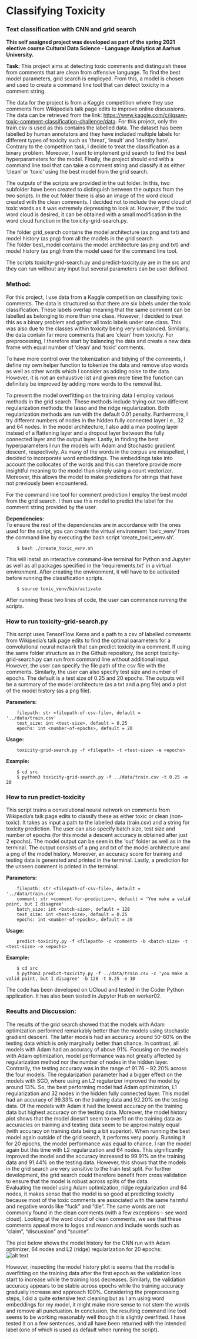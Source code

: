 # Classifying Toxicity
### Text classification with CNN and grid search
**This self assigned project was developed as part of the spring 2021 elective course Cultural Data Science - Language Analytics at Aarhus University.** <br>

__Task:__ This project aims at detecting toxic comments and distinguish these from comments that are clean from offensive language. To find the best model parameters, grid search is employed. 
From this, a model is chosen and used to create a command line tool that can detect toxicity in a comment string.

The data for the project is from a Kaggle competition where they use comments from Wikipedia’s talk page edits to improve online discussions. 
The data can be retrieved from the link: https://www.kaggle.com/c/jigsaw-toxic-comment-classification-challenge/data. For this project, only the train.csv is used as this contains the labelled data.
The dataset has been labelled by human annotators and they have included multiple labels for different types of toxicity such as ‘threat’, ‘insult’ and ‘identity hate’. 
Contrary to the competition task, I decide to treat the classification as a binary problem. Moreover, I want to implement grid search to find the best hyperparameters for the model.
Finally, the project should end with a command line tool that can take a comment string and classify it as either ‘clean’ or ‘toxic’ using the best model from the grid search.

The outputs of the scripts are provided in the out folder. In this, two subfolder have been created to distinguish between the outputs from the two scripts. 
In the out folder there is also an image of the word cloud created with the clean comments. I decided not to include the word cloud of toxic words as it was extremely depressing to look at. 
However, if the toxic word cloud is desired, it can be obtained with a small modification in the word cloud function in the toxicity-grid-search.py.

The folder grid_search contains the model architecture (as png and txt) and model history (as png) from all the models in the grid search.  
The folder best_model contains the model architecture (as png and txt) and model history (as png) from the model used for the command line tool.

The scripts toxicity-grid-search.py and predict-toxicity.py are in the src and they can run without any input but several parameters can be user defined. <br>

### Method: <br>
For this project, I use data from a Kaggle competition on classifying toxic comments. The data is structured so that there are six labels under the toxic classification. 
These labels overlap meaning that the same comment can be labelled as belonging to more than one class. However, I decided to treat this as a binary problem and gather all toxic labels under one class. 
This was also due to the classes within toxicity being very unbalanced. Similarly, the data contain far more comments that are ‘clean’ from toxicity. 
For preprocessing, I therefore start by balancing the data and create a new data frame with equal number of ‘clean’ and ‘toxic’ comments. <br>

To have more control over the tokenization and tidying of the comments, I define my own helper function to tokenize the data and remove stop words as well as other words which I consider as adding noise to the data. 
However, it is not an exhaustive list and given more time the function can definitely be improved by adding more words to the removal list. <br>

To prevent the model overfitting on the training data I employ various methods in the grid search. These methods include trying out two different regularization methods: the lasso and the ridge regularization. 
Both regularization methods are run with the default 0.01 penalty. Furthermore, I try different numbers of nodes in the hidden fully connected layer i.e., 32 and 64 nodes. 
In the model architecture, I also add a max pooling layer instead of a flattening layer and a dropout layer between the fully connected layer and the output layer. 
Lastly, in finding the best hyperparameters I run the models with Adam and Stochastic gradient descent, respectively. 
As many of the words in the corpus are misspelled, I decided to incorporate word embeddings. The embeddings take into account the collocates of the words and this can therefore provide more insightful meaning to the model than simply using a count vectorizer. 
Moreover, this allows the model to make predictions for strings that have not previously been encountered. <br>

For the command line tool for comment prediction I employ the best model from the grid search. I then use this model to predict the label for the comment string provided by the user.




__Dependencies:__ <br>
To ensure the rest of the dependencies are in accordance with the ones used for the script, you can create the virtual environment ‘toxic_venv’ from the command line by executing the bash script ‘create_toxic_venv.sh’. 
```
    $ bash ./create_toxic_venv.sh
```
This will install an interactive command-line terminal for Python and Jupyter as well as all packages specified in the ‘requirements.txt’ in a virtual environment. 
After creating the environment, it will have to be activated before running the classification scripts.
```    
    $ source toxic_venv/bin/activate
```
After running these two lines of code, the user can commence running the scripts. <br>

### How to run toxicity-grid-search.py <br>

This script uses TensorFlow Keras and a path to a csv of labelled comments from Wikipedia’s talk page edits to find the optimal parameters for a convolutional neural network that can predict toxicity in a comment. 
If using the same folder structure as in the Github repository, the script toxicity-grid-search.py can run from command line without additional input. 
However, the user can specify the file path of the csv file with the comments. Similarly, the user can also specify test size and number of epochs. 
The default is a test size of 0.25 and 20 epochs. 
The outputs will be a summary of the model architecture (as a txt and a png file) and a plot of the model history (as a png file).  <br>

__Parameters:__ <br>
```
    filepath: str <filepath-of-csv-file>, default = '../data/train.csv'
    test_size: int <test-size>, default = 0.25
    epochs: int <number-of-epochs>, default = 20

```
    
__Usage:__ <br>
```
    toxicity-grid-search.py -f <filepath> -t <test-size> -e <epochs> 
```
    
__Example:__ <br>
```
    $ cd src
    $ python3 toxicity-grid-search.py -f ../data/train.csv -t 0.25 -e 20

```


### How to run predict-toxicity <br>

This script trains a convolutional neural network on comments from Wikipedia’s talk page edits to classify these as either toxic or clean (non-toxic). 
It takes as input a path to the labelled data (train.csv) and a string for toxicity prediction. 
The user can also specify batch size, test size and number of epochs (for this model a descent accuracy is obtained after just 2 epochs). 
The model output can be seen in the 'out' folder as well as in the terminal. The output consists of a png and txt of the model architecture and a png of the model history. 
Moreover, an accuracy score for training and testing data is generated and printed in the terminal. 
Lastly, a prediction for the unseen comment is printed in the terminal.  <br>

__Parameters:__ <br>
```
    filepath: str <filepath-of-csv-file>, default = '../data/train.csv'
    comment: str <comment-for-prediction>, default = 'You make a valid point, but I disagree'
    batch_size: int <batch-size>, default = 128
    test_size: int <test-size>, default = 0.25
    epochs: int <number-of-epochs>, default = 20

```
    
__Usage:__ <br>
```
    predict-toxicity.py -f <filepath> -c <comment> -b <batch-size> -t <test-size> -e <epochs>
```
    
__Example:__ <br>
```
    $ cd src
    $ python3 predict-toxicity.py -f ../data/train.csv -c 'you make a valid point, but I disagree' -b 128 -t 0.25 -e 10

```
The code has been developed on UCloud and tested in the Coder Python application. It has also been tested in Jupyter Hub on worker02. 

### Results and Discussion:
The results of the grid search showed that the models with Adam optimization performed remarkably better than the models using stochastic gradient descent. 
The latter models had an accuracy around 50-60% on the testing data which is only marginally better than chance. In contrast, all models with Adam had an accuracy of above 91%. 
Focusing on the models with Adam optimization, model performance was not greatly affected by regularization method nor the number of nodes in the hidden layer. 
Contrarily, the testing accuracy was in the range of 91.76 – 92.20% across the four models. 
The regularization parameter had a bigger effect on the models with SGD, where using an L2 regularizer improved the model by around 13%. 
So, the best performing model had Adam optimization, L1 regularization and 32 nodes in the hidden fully connected layer. 
This model had an accuracy of 99.33% on the training data and 92.20% on the testing data. Of the models with Adam it had the lowest accuracy on the training data but highest accuracy on the testing data. 
Moreover, the model history plot shows that the model doesn’t seem to overfit on the training data as accuracies on training and testing data seem to be approximately equal (with accuracy on training data being a bit superior). 
When running the best model again outside of the grid search, it performs very poorly. Running it for 20 epochs, the model performance was equal to chance. 
I ran the model again but this time with L2 regularization and 64 nodes. This significantly improved the model and the accuracy increased to 99.91% on the training data and 91.44% on the testing data. 
However, this shows that the models in the grid search are very sensitive to the train test split. 
For further development, the grid search could therefore benefit from cross validation to ensure that the model is robust across splits of the data. <br>
Evaluating the model using Adam optimization, ridge regularization and 64 nodes, it makes sense that the model is so good at predicting toxicity because most of the toxic comments are associated with the same harmful and negative words like “fuck” and “die”. 
The same words are not commonly found in the clean comments (with a few exceptions – see word cloud). 
Looking at the word cloud of clean comments, we see that these comments appeal more to logos and reason and include words such as “claim”, “discussion” and “source”. 

The plot below shows the model history for the CNN run with Adam optimizer, 64 nodes and L2 (ridge) regularization for 20 epochs: <br>
![alt text](https://github.com/miemartinez/ToxicCommentsClassification/blob/main/out/best_model/best_model_history.png?raw=true) <br>

However, inspecting the model history plot is seems that the model is overfitting on the training data after the first epoch as the validation loss start to increase while the training loss decreases. 
Similarly, the validation accuracy appears to be stable across epochs while the training accuracy gradually increase and approach 100%.
Considering the preprocessing steps, I did a quite extensive text cleaning but as I am using word embeddings for my model, it might make more sense to not stem the words and remove all punctuation. 
In conclusion, the resulting command line tool seems to be working reasonably well though it is slightly overfitted. 
I have tested it on a few sentences, and all have been returned with the intended label (one of which is used as default when running the script).

